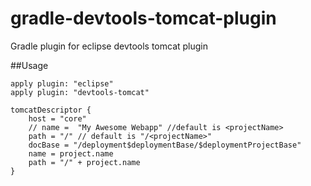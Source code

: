gradle-devtools-tomcat-plugin
=============================

Gradle plugin for eclipse devtools tomcat plugin



##Usage

	apply plugin: "eclipse"
	apply plugin: "devtools-tomcat"
	
	tomcatDescriptor {
		host = "core"
		// name =  "My Awesome Webapp" //default is <projectName>
		path = "/" // default is "/<projectName>"
		docBase = "/deployment$deploymentBase/$deploymentProjectBase"
		name = project.name
		path = "/" + project.name
	}
	
